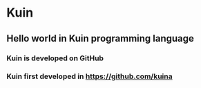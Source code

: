 # Kuin
## Hello world in Kuin programming language

### Kuin is developed on GitHub

### Kuin first developed in https://github.com/kuina